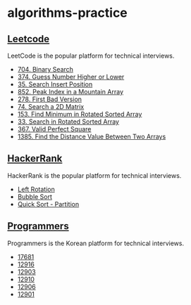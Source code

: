 # algorithms-practice

## [Leetcode](https://leetcode.com/problemset/all/)
LeetCode is the popular platform for technical interviews.
- [704. Binary Search]()
- [374. Guess Number Higher or Lower]()
- [35. Search Insert Position]()
- [852. Peak Index in a Mountain Array]()
- [278. First Bad Version]()
- [74. Search a 2D Matrix]()
- [153. Find Minimum in Rotated Sorted Array]()
- [33. Search in Rotated Sorted Array]()
- [367. Valid Perfect Square]()
- [1385. Find the Distance Value Between Two Arrays]()

## [HackerRank](https://www.hackerrank.com/dashboard)
HackerRank is the popular platform for technical interviews.
- [Left Rotation]()
- [Bubble Sort]()
- [Quick Sort - Partition]()


## [Programmers](https://programmers.co.kr/learn/challenges)
Programmers is the Korean platform for technical interviews.

- [17681](https://github.com/cottonpup/algorithms-practice/blob/main/programmers/correspondingBits.js)
- [12916](https://github.com/cottonpup/algorithms-practice/blob/main/programmers/countCharacters.js)
- [12903](https://github.com/cottonpup/algorithms-practice/blob/main/programmers/middleLetterOfStr.js)
- [12910](https://github.com/cottonpup/algorithms-practice/blob/main/programmers/remainingNumberArr.js)
- [12906](https://github.com/cottonpup/algorithms-practice/blob/main/programmers/removeDuplicatesFn.js)
- [12901](https://github.com/cottonpup/algorithms-practice/blob/main/programmers/getWeekdayOfLeapYear.js)